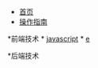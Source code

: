 <!-- docs/_sidebar.md -->

* [首页](/)
* [操作指南](guide)

*前端技术
    * [javascript]()
    * [e]()



*后端技术